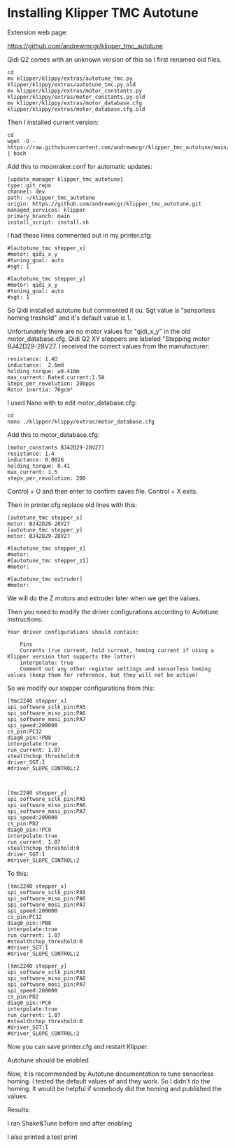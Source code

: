 # Installing Klipper TMC Autotune

Extension web page: 

https://github.com/andrewmcgr/klipper_tmc_autotune

Qidi Q2 comes with an unknown version of this so I first renamed old files. 

```
cd
mv klipper/klippy/extras/autotune_tmc.py klipper/klippy/extras/autotune_tmc.py.old
mv klipper/klippy/extras/motor_constants.py klipper/klippy/extras/motor_constants.py.old
mv klipper/klippy/extras/motor_database.cfg klipper/klippy/extras/motor_database.cfg.old
```

Then I installed current version:

```
cd
wget -O - https://raw.githubusercontent.com/andrewmcgr/klipper_tmc_autotune/main/install.sh | bash
```

Add this to moonraker.conf for automatic updates:

```
[update_manager klipper_tmc_autotune]
type: git_repo
channel: dev
path: ~/klipper_tmc_autotune
origin: https://github.com/andrewmcgr/klipper_tmc_autotune.git
managed_services: klipper
primary_branch: main
install_script: install.sh
```

I had these lines commented out in my printer.cfg:

```
#[autotune_tmc stepper_x]
#motor: qidi_x_y
#tuning_goal: auto
#sgt: 1

#[autotune_tmc stepper_y]
#motor: qidi_x_y
#tuning_goal: auto
#sgt: 1
```

So Qidi installed autotune but commented it ou. Sgt value is "sensorless homing treshold" and it's default value is 1. 

Unfortunately there are no motor values for "qidi_x_y" in the old motor_database.cfg. Qidi Q2 XY steppers are labeled "Stepping motor BJ42D29-28V27. I received the correct values from the manufacturer:

```
resistance: 1.4Ω
inductance:  2.6mH
holding_torque: ≥0.41Nm
max_current: Rated current:1.5A
Steps_per_revolution: 200pps
Rotor inertia: 76gcm²
```

I used Nano with to edit motor_database.cfg:

```
cd
nano ./klipper/klippy/extras/motor_database.cfg
```

Add this to motor_database.cfg:

```
[motor_constants BJ42D29-28V27]
resistance: 1.4
inductance: 0.0026
holding_torque: 0.41
max_current: 1.5
steps_per_revolution: 200
```

Control + O and then enter to confirm saves file. Control + X exits.

Then in printer.cfg replace old lines with this:

```
[autotune_tmc stepper_x]
motor: BJ42D29-28V27
[autotune_tmc stepper_y]
motor: BJ42D29-28V27

#[autotune_tmc stepper_z]
#motor: 
#[autotune_tmc stepper_z1]
#motor: 

#[autotune_tmc extruder]
#motor: 
```

We will do the Z motors and extruder later when we get the values.

Then you need to modify the driver configurations according to Autotune instructions:

```
Your driver configurations should contain:

    Pins
    Currents (run current, hold current, homing current if using a Klipper version that supports the latter)
    interpolate: true
    Comment out any other register settings and sensorless homing values (keep them for reference, but they will not be active)
```

So we modify our stepper configurations from this: 

```
[tmc2240 stepper_x]
spi_software_sclk_pin:PA5
spi_software_miso_pin:PA6
spi_software_mosi_pin:PA7
spi_speed:200000
cs_pin:PC12
diag0_pin:!PB8
interpolate:true
run_current: 1.07
stealthchop_threshold:0
driver_SGT:1
#driver_SLOPE_CONTROL:2



[tmc2240 stepper_y]
spi_software_sclk_pin:PA5
spi_software_miso_pin:PA6
spi_software_mosi_pin:PA7
spi_speed:200000
cs_pin:PD2
diag0_pin:!PC0
interpolate:true
run_current: 1.07
stealthchop_threshold:0
driver_SGT:1
#driver_SLOPE_CONTROL:2
```

To this:

```
[tmc2240 stepper_x]
spi_software_sclk_pin:PA5
spi_software_miso_pin:PA6
spi_software_mosi_pin:PA7
spi_speed:200000
cs_pin:PC12
diag0_pin:!PB8
interpolate:true
run_current: 1.07
#stealthchop_threshold:0
#driver_SGT:1
#driver_SLOPE_CONTROL:2

[tmc2240 stepper_y]
spi_software_sclk_pin:PA5
spi_software_miso_pin:PA6
spi_software_mosi_pin:PA7
spi_speed:200000
cs_pin:PD2
diag0_pin:!PC0
interpolate:true
run_current: 1.07
#stealthchop_threshold:0
#driver_SGT:1
#driver_SLOPE_CONTROL:2
```
Now you can save printer.cfg and restart Klipper. 

Autotune should be enabled. 

Now, it is recommended by Autotune documentation to tune sensorless homing. I tested the default values of and they work. So I didn't do the homing. It would be helpful if somebody did the homing and published the values. 

Results:


I ran Shake&Tune before and after enabling 

I also printed a test print


